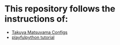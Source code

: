 # This repository follows the instructions of:
- [Takuya Matsuyama Configs](https://www.devas.life/effective-neovim-setup-for-web-development-towards-2024/)
- [playfulpython tutorial](https://www.playfulpython.com/configuring-neovim-as-a-python-ide/)


